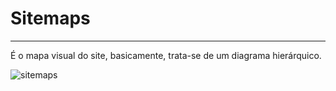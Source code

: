 # Sitemaps
***

É o mapa visual do site, basicamente, trata-se de um diagrama hierárquico.

![sitemaps](https://user-images.githubusercontent.com/14116020/45258238-c2365700-b38a-11e8-9daf-927eff5c80a7.png)
